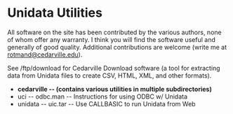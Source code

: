 # Unidata Utilities

All software on the site has been contributed by the various authors, none of whom offer any warranty.  I think you will find the software useful and generally of good quality.  Additional contributions are welcome (write me at rotmand@cedarville.edu).

See /ftp/download for Cedarville Download software (a tool for extracting data from Unidata files to create CSV, HTML, XML, and other formats).


- **cedarville     --  (contains various utilities in multiple subdirectories)**
- uci              --  odbc.man              -- Instructions for using ODBC w/ Unidata
- unidata          --  uic.tar               -- Use CALLBASIC to run Unidata from Web
